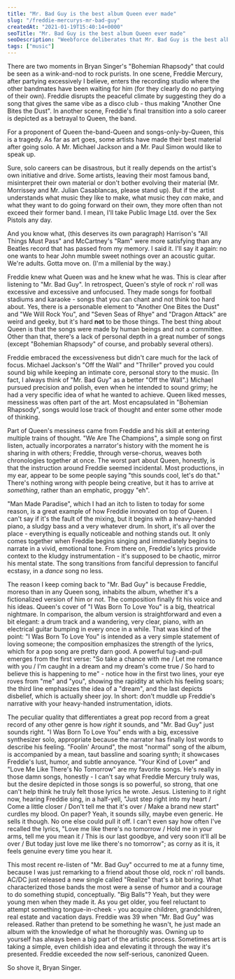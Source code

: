 ```yaml
---
title: "Mr. Bad Guy is the best album Queen ever made"
slug: "/freddie-mercurys-mr-bad-guy"
createdAt: "2021-01-19T15:40:14+0000"
seoTitle: "Mr. Bad Guy is the best album Queen ever made"
seoDescription: "Weebforce deliberates that Mr. Bad Guy is the best album Queen ever made. Yes, we know it's Freddie Mercury's sole solo album. Doesn't change a thing."
tags: ["music"]
---
```

There are two moments in Bryan Singer's "Bohemian Rhapsody" that could be seen as a wink-and-nod to rock purists. In one scene, Freddie Mercury, after partying excessively I believe, enters the recording studio where the other bandmates have been waiting for him (for they clearly do no partying of their own). Freddie disrupts the peaceful climate by suggesting they do a song that gives the same vibe as a disco club - thus making "Another One Bites the Dust". In another scene, Freddie's final transition into a solo career is depicted as a betrayal to Queen, the band.

For a proponent of Queen the-band-Queen and songs-only-by-Queen, this is a tragedy. As far as art goes, some artists have made their best material after going solo. A Mr. Michael Jackson and a Mr. Paul Simon would like to speak up.

Sure, solo careers can be disastrous, but it really depends on the artist's own initiative and drive. Some artists, leaving their most famous band, misinterpret their own material or don't bother evolving their material (Mr. Morrissey and Mr. Julian Casablancas, please stand up). But if the artist understands what music they like to make, what music they *can* make, and what they want to do going forward on their own, they more often than not exceed their former band. I mean, I'll take Public Image Ltd. over the Sex Pistols any day.

And you know what, (this deserves its own paragraph) Harrison's "All Things Must Pass" and McCartney's "Ram" were more satisfying than any Beatles record that has passed from my memory. I said it. I'll say it again: no one wants to hear John mumble sweet nothings over an acoustic guitar. We're adults. Gotta move on. (I'm a millenial by the way.)

Freddie knew what Queen was and he knew what he was. This is clear after listening to "Mr. Bad Guy". In retrospect, Queen's style of rock n' roll was excessive and excessive and unfocused. They made songs for football stadiums and karaoke - songs that you can chant and not think too hard about. Yes, there is a personable element to "Another One Bites the Dust" and "We Will Rock You", and "Seven Seas of Rhye" and "Dragon Attack" are weird and geeky, but it's hard **not** to be those things. The best thing about Queen is that the songs were made by human beings and not a committee. Other than that, there's a lack of personal depth in a great number of songs (except "Bohemian Rhapsody" of course, and probably several others).

Freddie embraced the excessiveness but didn't care much for the lack of focus. Michael Jackson's "Off the Wall" and "Thriller" proved you could sound big while keeping an intimate core, personal story to the music. (In fact, I always think of "Mr. Bad Guy" as a better "Off the Wall".) Michael pursued precision and polish, even when he intended to sound grimy; he had a very specific idea of what he wanted to achieve. Queen liked messes, messiness was often part of the art. Most encapsulated in "Bohemian Rhapsody", songs would lose track of thought and enter some other mode of thinking.

Part of Queen's messiness came from Freddie and his skill at entering multiple trains of thought. "We Are The Champions", a simple song on first listen, actually incorporates a narrator's history with the moment he is sharing in with others; Freddie, through verse-chorus, weaves both chronologies together at once. The worst part about Queen, honestly, is that the instruction around Freddie seemed incidental. Most productions, in my ear, appear to be some people saying "this sounds cool, let's do that." There's nothing wrong with people being creative, but it has to arrive at *something*, rather than an emphatic, proggy "eh".

"Man Made Paradise", which I had an itch to listen to today for some reason, is a great example of how Freddie innovated on top of Queen. I can't say if it's the fault of the mixing, but it begins with a heavy-handed piano, a sludgy bass and a very whatever drum. In short, it's all over the place - everything is equally noticeable and nothing stands out. It only comes together when Freddie begins singing and immediately begins to narrate in a vivid, emotional tone. From there on, Freddie's lyrics provide context to the kludgy instrumentation - it's supposed to be chaotic, mirror his mental state. The song transitions from fanciful depression to fanciful ecstasy, in a *dance* song no less.

The reason I keep coming back to "Mr. Bad Guy" is because Freddie, moreso than in any Queen song, inhabits the album, whether it's a fictionalized version of him or not. The composition finally fit his voice and his ideas. Queen's cover of "I Was Born To Love You" is a big, theatrical nightmare. In comparison, the album version is straightforward and even a bit elegant: a drum track and a wandering, very clear, piano, with an electrical guitar bumping in every once in a while. That was kind of the point: "I Was Born To Love You" is intended as a very simple statement of loving someone; the composition emphasizes the strength of the lyrics, which for a pop song are pretty darn good. A powerful tug-and-pull emerges from the first verse: "So take a chance with me / Let me romance with you / I'm caught in a dream and my dream's come true / So hard to believe this is happening to me" - notice how in the first two lines, your eye roves from "me" and "you", showing the rapidity at which his feeling soars; the third line emphasizes the idea of a "dream", and the last depicts disbelief, which is actually sheer joy. In short: don't muddle up Freddie's narrative with your heavy-handed instrumentation, idiots.

The peculiar quality that differentiates a great pop record from a great record of any other genre is how *right* it sounds, and "Mr. Bad Guy" just sounds right. "I Was Born To Love You" ends with a big, excessive synthesizer solo, appropriate because the narrator has finally lost words to describe his feeling. "Foolin' Around", the most "normal" song of the album, is accompanied by a mean, taut bassline and soaring synth; it showcases Freddie's lust, humor, and subtle annoyance. "Your Kind of Lover" and "Love Me Like There's No Tomorrow" are my favorite songs. He's really in those damn songs, honestly - I can't say what Freddie Mercury truly was, but the desire depicted in those songs is so powerful, so strong, that one can't help think he truly felt those lyrics he wrote. Jesus. Listening to it right now, hearing Freddie sing, in a half-yell, "Just step right into my heart / Come a little closer / Don't tell me that it's over / Make a brand new start" curdles my blood. On paper? Yeah, it sounds silly, maybe even generic. He sells it though. No one else could pull it off. I can't even say how often I've recalled the lyrics, "Love me like there's no tomorrow / Hold me in your arms, tell me you mean it / This is our last goodbye, and very soon it'll all be over / But today just love me like there's no tomorrow"; as corny as it is, it feels genuine every time you hear it.

This most recent re-listen of "Mr. Bad Guy" occurred to me at a funny time, because I was just remarking to a friend about those old, rock n' roll bands. AC/DC just released a new single called "Realize" that's a bit boring. What characterized those bands the most were a sense of humor and a courage to do something stupid, conceptually. "Big Balls"? Yeah, but they were young men when they made it. As you get older, you feel reluctant to attempt something tongue-in-cheek - you acquire children, grandchildren, real estate and vacation days. Freddie was 39 when "Mr. Bad Guy" was released. Rather than pretend to be something he wasn't, he just made an album with the knowledge of what he thoroughly was. Owning up to yourself has always been a big part of the artistic process. Sometimes art is taking a simple, even childish idea and elevating it through the way it's presented. Freddie exceeded the now self-serious, canonized Queen.

So shove it, Bryan Singer.